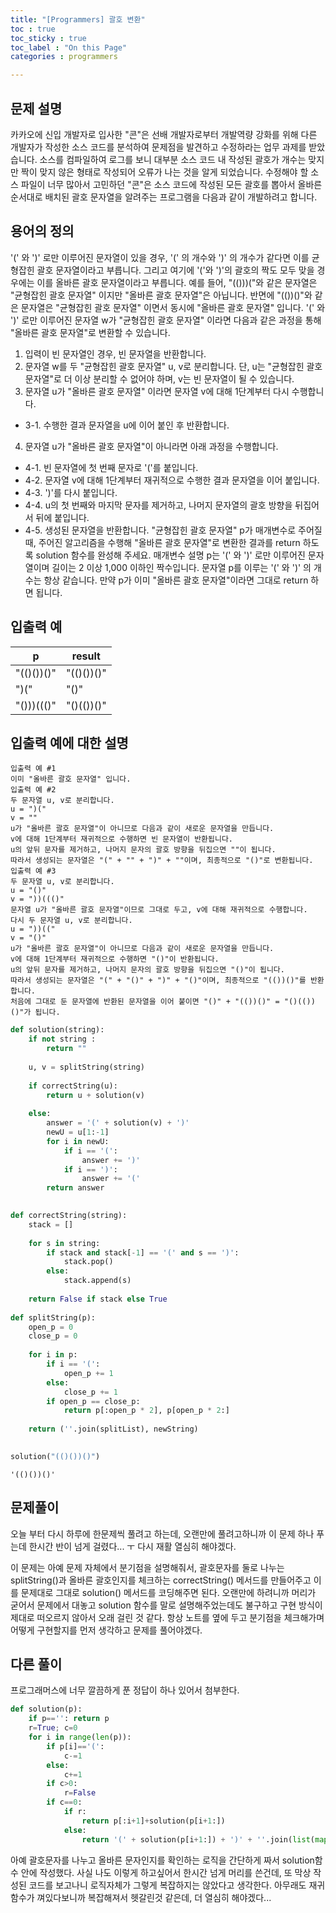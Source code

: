 ```yaml
---
title: "[Programmers] 괄호 변환"
toc : true
toc_sticky : true
toc_label : "On this Page"
categories : programmers

---
```

## 문제 설명
카카오에 신입 개발자로 입사한 "콘"은 선배 개발자로부터 개발역량 강화를 위해 다른 개발자가 작성한 소스 코드를 분석하여 문제점을 발견하고 수정하라는 업무 과제를 받았습니다. 소스를 컴파일하여 로그를 보니 대부분 소스 코드 내 작성된 괄호가 개수는 맞지만 짝이 맞지 않은 형태로 작성되어 오류가 나는 것을 알게 되었습니다.
수정해야 할 소스 파일이 너무 많아서 고민하던 "콘"은 소스 코드에 작성된 모든 괄호를 뽑아서 올바른 순서대로 배치된 괄호 문자열을 알려주는 프로그램을 다음과 같이 개발하려고 합니다.

## 용어의 정의
'(' 와 ')' 로만 이루어진 문자열이 있을 경우, '(' 의 개수와 ')' 의 개수가 같다면 이를 균형잡힌 괄호 문자열이라고 부릅니다.
그리고 여기에 '('와 ')'의 괄호의 짝도 모두 맞을 경우에는 이를 올바른 괄호 문자열이라고 부릅니다.
예를 들어, "(()))("와 같은 문자열은 "균형잡힌 괄호 문자열" 이지만 "올바른 괄호 문자열"은 아닙니다.
반면에 "(())()"와 같은 문자열은 "균형잡힌 괄호 문자열" 이면서 동시에 "올바른 괄호 문자열" 입니다.
'(' 와 ')' 로만 이루어진 문자열 w가 "균형잡힌 괄호 문자열" 이라면 다음과 같은 과정을 통해 "올바른 괄호 문자열"로 변환할 수 있습니다.
1. 입력이 빈 문자열인 경우, 빈 문자열을 반환합니다. 
2. 문자열 w를 두 "균형잡힌 괄호 문자열" u, v로 분리합니다. 단, u는 "균형잡힌 괄호 문자열"로 더 이상 분리할 수 없어야 하며, v는 빈 문자열이 될 수 있습니다. 
3. 문자열 u가 "올바른 괄호 문자열" 이라면 문자열 v에 대해 1단계부터 다시 수행합니다. 
  * 3-1. 수행한 결과 문자열을 u에 이어 붙인 후 반환합니다. 
4. 문자열 u가 "올바른 괄호 문자열"이 아니라면 아래 과정을 수행합니다. 
  * 4-1. 빈 문자열에 첫 번째 문자로 '('를 붙입니다. 
  * 4-2. 문자열 v에 대해 1단계부터 재귀적으로 수행한 결과 문자열을 이어 붙입니다. 
  * 4-3. ')'를 다시 붙입니다. 
  * 4-4. u의 첫 번째와 마지막 문자를 제거하고, 나머지 문자열의 괄호 방향을 뒤집어서 뒤에 붙입니다. 
  * 4-5. 생성된 문자열을 반환합니다.
"균형잡힌 괄호 문자열" p가 매개변수로 주어질 때, 주어진 알고리즘을 수행해 "올바른 괄호 문자열"로 변환한 결과를 return 하도록 solution 함수를 완성해 주세요.
매개변수 설명
p는 '(' 와 ')' 로만 이루어진 문자열이며 길이는 2 이상 1,000 이하인 짝수입니다.
문자열 p를 이루는 '(' 와 ')' 의 개수는 항상 같습니다.
만약 p가 이미 "올바른 괄호 문자열"이라면 그대로 return 하면 됩니다.

## 입출력 예

|p	|result|
|---|---|
|"(()())()"|	"(()())()"|
|")("	|"()"|
|"()))((()"|	"()(())()"|

## 입출력 예에 대한 설명
```
입출력 예 #1
이미 "올바른 괄호 문자열" 입니다.
입출력 예 #2
두 문자열 u, v로 분리합니다.
u = ")("
v = ""
u가 "올바른 괄호 문자열"이 아니므로 다음과 같이 새로운 문자열을 만듭니다.
v에 대해 1단계부터 재귀적으로 수행하면 빈 문자열이 반환됩니다.
u의 앞뒤 문자를 제거하고, 나머지 문자의 괄호 방향을 뒤집으면 ""이 됩니다.
따라서 생성되는 문자열은 "(" + "" + ")" + ""이며, 최종적으로 "()"로 변환됩니다.
입출력 예 #3
두 문자열 u, v로 분리합니다.
u = "()"
v = "))((()"
문자열 u가 "올바른 괄호 문자열"이므로 그대로 두고, v에 대해 재귀적으로 수행합니다.
다시 두 문자열 u, v로 분리합니다.
u = "))(("
v = "()"
u가 "올바른 괄호 문자열"이 아니므로 다음과 같이 새로운 문자열을 만듭니다.
v에 대해 1단계부터 재귀적으로 수행하면 "()"이 반환됩니다.
u의 앞뒤 문자를 제거하고, 나머지 문자의 괄호 방향을 뒤집으면 "()"이 됩니다.
따라서 생성되는 문자열은 "(" + "()" + ")" + "()"이며, 최종적으로 "(())()"를 반환합니다.
처음에 그대로 둔 문자열에 반환된 문자열을 이어 붙이면 "()" + "(())()" = "()(())()"가 됩니다.
```


```python
def solution(string):
    if not string :
        return ""
    
    u, v = splitString(string)
    
    if correctString(u):
        return u + solution(v)
    
    else:
        answer = '(' + solution(v) + ')' 
        newU = u[1:-1]
        for i in newU:
            if i == '(':
                answer += ')'
            if i == ')':
                answer += '('
        return answer
            

def correctString(string):
    stack = []
    
    for s in string:
        if stack and stack[-1] == '(' and s == ')':
            stack.pop()
        else:
            stack.append(s)
        
    return False if stack else True
    
def splitString(p):
    open_p = 0
    close_p = 0
    
    for i in p:
        if i == '(':
            open_p += 1
        else:
            close_p += 1
        if open_p == close_p:
            return p[:open_p * 2], p[open_p * 2:]
    
    return (''.join(splitList), newString)
    
```


```python
solution("(()())()")
```




    '(()())()'



## 문제풀이
오늘 부터 다시 하루에 한문제씩 풀려고 하는데, 오랜만에 풀려고하니까 이 문제 하나 푸는데 한시간 반이 넘게 걸렸다... ㅜ 다시 재활 열심히 해야겠다.

이 문제는 아예 문제 자체에서 분기점을 설명해줘서, 괄호문자를 둘로 나누는 splitString()과 올바른 괄호인지를 체크하는 correctString() 메서드를 만들어주고 이를 문제대로 그대로 solution() 메서드를 코딩해주면 된다. 오랜만에 하려니까 머리가 굳어서 문제에서 대놓고 solution 함수를 말로 설명해주었는데도 불구하고 구현 방식이 제대로 떠오르지 않아서 오래 걸린 것 같다. 항상 노트를 옆에 두고 분기점을 체크해가며 어떻게 구현할지를 먼저 생각하고 문제를 풀어야겠다.

## 다른 풀이
프로그래머스에 너무 깔끔하게 푼 정답이 하나 있어서 첨부한다.


```python
def solution(p):
    if p=='': return p
    r=True; c=0
    for i in range(len(p)):
        if p[i]=='(': 
            c-=1
        else: 
            c+=1
        if c>0: 
            r=False
        if c==0:
            if r:
                return p[:i+1]+solution(p[i+1:])
            else:
                return '(' + solution(p[i+1:]) + ')' + ''.join(list(map(lambda x:'(' if x==')' else ')',p[1:i]) ))
```

아예 괄호문자를 나누고 올바른 문자인지를 확인하는 로직을 간단하게 짜서 solution함수 안에 작성했다. 사실 나도 이렇게 하고싶어서 한시간 넘게 머리를 쓴건데, 또 막상 작성된 코드를 보고나니 로직자체가 그렇게 복잡하지는 않았다고 생각한다. 아무래도 재귀함수가 껴있다보니까 복잡해져서 헷갈린것 같은데, 더 열심히 해야겠다...
